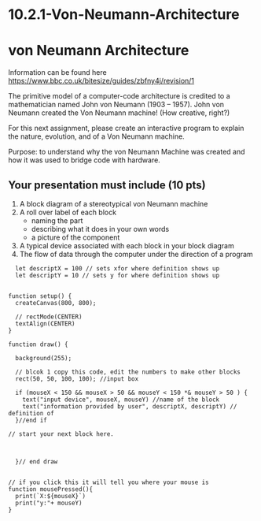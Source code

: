 # 10.2.1-Von-Neumann-Architecture

# von Neumann  Architecture
Information can be found here https://www.bbc.co.uk/bitesize/guides/zbfny4j/revision/1  

The primitive model of a computer-code architecture is credited to a mathematician named John von Neumann (1903 – 1957). John von Neumann created the Von Neumann machine! (How creative, right?) 

For this next assignment, please create an interactive program to explain the nature, evolution, and  of a Von Neumann machine. 

Purpose: to understand why the von Neumann Machine was created and how it was used to bridge code with hardware.


## Your presentation must include (10 pts)
1. A block diagram of a stereotypical von Neumann machine
2. A roll over label of each block
    - naming the part
    - describing what it does in your own words
    - a picture of the component
3. A typical device associated with each block in your block diagram
4. The flow of data through the computer under the direction of a program


```
  let descriptX = 100 // sets xfor where definition shows up
  let descriptY = 10 // sets y for where definition shows up


function setup() {
  createCanvas(800, 800);

  // rectMode(CENTER)
  textAlign(CENTER)
}

function draw() {

  background(255);

  // blcok 1 copy this code, edit the numbers to make other blocks
  rect(50, 50, 100, 100); //input box
  
  if (mouseX < 150 && mouseX > 50 && mouseY < 150 *& mouseY > 50 ) {
    text("input device", mouseX, mouseY) //name of the block
    text("information provided by user", descriptX, descriptY) // definition of 
  }//end if

// start your next block here. 


  
  }// end draw 


// if you click this it will tell you where your mouse is
function mousePressed(){
  print(`X:${mouseX}`) 
  print("y:"+ mouseY)
}
```

